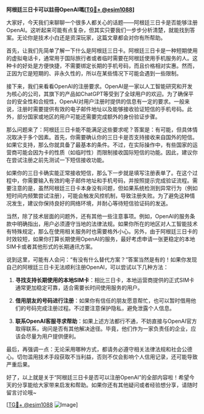 **阿根廷三日卡可以註冊OpenAI嗎[[TG💪+ @esim1088](https://t.me/s/esim1088)]**

大家好，今天我们来聊聊一个很多人都关心的话题——阿根廷三日卡是否能够注册OpenAI。这听起来可能有点复杂，但其实只要我们一步步分析清楚，就能找到答案。无论你是技术小白还是资深玩家，这篇文章都会对你有所帮助。

首先，让我们先简单了解一下什么是阿根廷三日卡。阿根廷三日卡是一种短期使用的虚拟电话卡，通常用于国际旅行者或者临时需要在阿根廷使用手机服务的人。这种卡的好处是方便快捷，不需要绑定长期的手机号码，而且价格相对实惠。然而，正因为它是短期的、非永久性的，所以在某些情况下可能会遇到一些限制。

接下来，我们来看看OpenAI的注册要求。OpenAI是一家以人工智能研究和开发为核心的公司，其旗下的产品如ChatGPT等受到了全球用户的欢迎。为了确保平台的安全性和合规性，OpenAI对用户注册时提供的信息有一定的要求。一般来说，注册时需要提供有效的电子邮件地址以及能够接收验证短信的手机号码。此外，部分国家或地区的用户可能还需要完成额外的身份验证步骤。

那么问题来了：阿根廷三日卡能不能满足这些要求呢？答案是：有可能，但具体情况取决于多个因素。首先，你需要确认你的三日卡是否支持接收来自国外的短信。如果它支持，那么你就具备了最基本的条件。不过，在实际操作中，有些国家的运营商可能会因为卡的性质（如临时性）而限制接收国际短信的功能。因此，建议你在尝试注册之前先测试一下短信接收功能。

如果你的三日卡确实能正常接收短信，那么下一步就是填写注册表单了。在这个过程中，你需要输入有效的电子邮件地址和手机号码，并按照提示完成验证流程。需要注意的是，虽然阿根廷三日卡本身没有问题，但如果系统检测到异常行为（例如短时间内频繁尝试注册），可能会触发风控机制，导致注册失败。为了避免这种情况发生，建议你保持良好的网络环境，并耐心等待短信验证码的发送。

当然，除了技术层面的问题外，还有其他一些注意事项。例如，OpenAI的服务条款中明确指出，用户必须遵守当地的法律法规。如果你所在的地区对人工智能技术有特殊规定，那么在使用相关服务时也需要格外小心。另外，由于阿根廷三日卡的时效较短，如果你打算长期使用OpenAI的服务，最好考虑申请一张更稳定的本地SIM卡或者其他形式的长期通讯方案。

说到这里，可能有人会问：“有没有什么替代方案？”答案当然是有的！如果你发现自己的阿根廷三日卡无法顺利注册OpenAI，可以尝试以下几种方法：

1. **寻找支持长期使用的本地SIM卡**：相比三日卡，本地运营商提供的正式SIM卡通常更加稳定可靠，适合需要长时间使用服务的用户。
   
2. **借用朋友的号码进行注册**：如果你有信任的朋友愿意帮忙，也可以暂时借用他们的号码完成注册过程。不过要注意保护隐私，避免泄露个人信息。

3. **联系OpenAI客服寻求帮助**：如果上述方法都行不通，不妨直接与OpenAI官方取得联系，询问是否有其他解决途径。毕竟，他们作为一家负责任的企业，应该会尽量为用户提供便利。

最后，再强调一点：无论采用哪种方式，都请务必遵守相关法律法规和社会公德心。切勿滥用技术手段获取不当利益，否则不仅会影响个人信用记录，还可能导致严重后果。

好了，以上就是关于“阿根廷三日卡是否可以注册OpenAI”的全部内容啦！希望今天的分享能给大家带来启发和帮助。如果你还有其他疑问或者经验想分享，请随时留言讨论哦~

[[TG💪+ @esim1088](https://t.me/s/esim1088) ![Image](https://i.postimg.cc/4NQfJmqS/Snipaste-2025-05-13-00-14-12.png)]